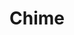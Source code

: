 ---
title: "Chime"
year: 2024
rating: 3.5
stars: "★★★½"
rewatched: false
permalink: "chime"
watched_on: 2024-06-01
---